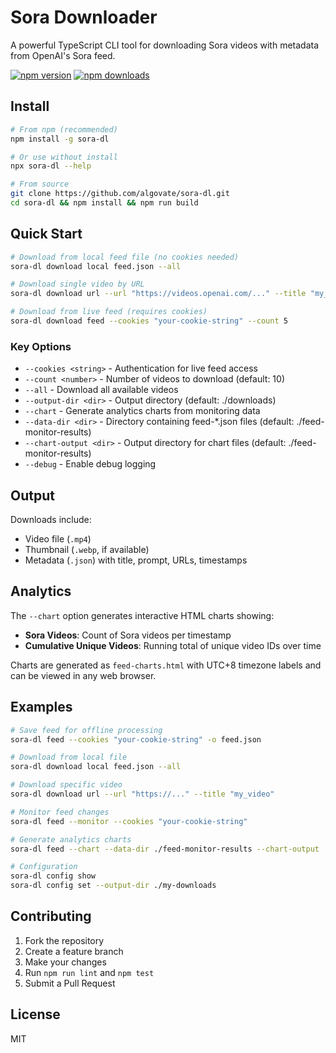 # Sora Downloader

A powerful TypeScript CLI tool for downloading Sora videos with metadata from OpenAI's Sora feed.

[![npm version](https://badge.fury.io/js/sora-dl.svg)](https://badge.fury.io/js/sora-dl)
[![npm downloads](https://img.shields.io/npm/dm/sora-dl.svg)](https://www.npmjs.com/package/sora-dl)

## Install

```bash
# From npm (recommended)
npm install -g sora-dl

# Or use without install
npx sora-dl --help

# From source
git clone https://github.com/algovate/sora-dl.git
cd sora-dl && npm install && npm run build
```

## Quick Start

```bash
# Download from local feed file (no cookies needed)
sora-dl download local feed.json --all

# Download single video by URL
sora-dl download url --url "https://videos.openai.com/..." --title "my_video"

# Download from live feed (requires cookies)
sora-dl download feed --cookies "your-cookie-string" --count 5
```

### Key Options

- `--cookies <string>` - Authentication for live feed access
- `--count <number>` - Number of videos to download (default: 10)
- `--all` - Download all available videos
- `--output-dir <dir>` - Output directory (default: ./downloads)
- `--chart` - Generate analytics charts from monitoring data
- `--data-dir <dir>` - Directory containing feed-*.json files (default: ./feed-monitor-results)
- `--chart-output <dir>` - Output directory for chart files (default: ./feed-monitor-results)
- `--debug` - Enable debug logging

## Output

Downloads include:

- Video file (`.mp4`)
- Thumbnail (`.webp`, if available) 
- Metadata (`.json`) with title, prompt, URLs, timestamps

## Analytics

The `--chart` option generates interactive HTML charts showing:

- **Sora Videos**: Count of Sora videos per timestamp
- **Cumulative Unique Videos**: Running total of unique video IDs over time

Charts are generated as `feed-charts.html` with UTC+8 timezone labels and can be viewed in any web browser.

## Examples

```bash
# Save feed for offline processing
sora-dl feed --cookies "your-cookie-string" -o feed.json

# Download from local file
sora-dl download local feed.json --all

# Download specific video
sora-dl download url --url "https://..." --title "my_video"

# Monitor feed changes
sora-dl feed --monitor --cookies "your-cookie-string"

# Generate analytics charts
sora-dl feed --chart --data-dir ./feed-monitor-results --chart-output ./charts

# Configuration
sora-dl config show
sora-dl config set --output-dir ./my-downloads
```

## Contributing

1. Fork the repository
2. Create a feature branch
3. Make your changes
4. Run `npm run lint` and `npm test`
5. Submit a Pull Request

## License

MIT
